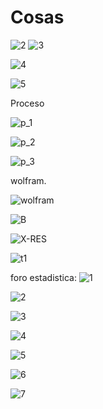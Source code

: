 # Cosas

![2](https://user-images.githubusercontent.com/84586968/179871248-89198643-a0fa-4070-989a-c666f3174591.PNG)
![3](https://user-images.githubusercontent.com/84586968/179871557-a8523663-ff5c-4c3b-a497-6deff327ab66.PNG)

![4](https://user-images.githubusercontent.com/84586968/179872269-d75fb2b7-b34b-424e-9965-9384f4923b4f.PNG)

![5](https://user-images.githubusercontent.com/84586968/179872540-efac47cf-500e-4c54-ad93-0885402db037.PNG)

Proceso

![p_1](https://user-images.githubusercontent.com/84586968/179873615-08a8216b-32f2-4b34-834a-4493aea6fd18.PNG)

![p_2](https://user-images.githubusercontent.com/84586968/179873616-fb8139ea-7b70-44a1-abe6-c636779199ca.PNG)

![p_3](https://user-images.githubusercontent.com/84586968/179873618-78796d62-deb5-463d-9ecc-a91cc2986c6a.PNG)

wolfram.

![wolfram](https://user-images.githubusercontent.com/84586968/179874187-4356466a-830f-45b0-b344-e00f5b4ac7d8.PNG)

![B](https://user-images.githubusercontent.com/84586968/179877006-a3ec4534-fc70-4f61-9d35-a71886d934b5.PNG)

![X-RES](https://user-images.githubusercontent.com/84586968/179880675-0c129e45-9e8d-4a61-bd89-11202f9e38f5.PNG)

![t1](https://user-images.githubusercontent.com/84586968/179884357-166622be-bb23-4934-b688-666e5824aa50.PNG)

foro estadistica:
![1](https://user-images.githubusercontent.com/84586968/185706922-3546b8a3-5d3f-4187-aa0a-35c236fe6164.PNG)

![2](https://user-images.githubusercontent.com/84586968/185706924-5e0f4e2d-0a9f-48ab-badb-bdf8b72e8284.PNG)

![3](https://user-images.githubusercontent.com/84586968/185706926-c77477a2-4a96-4e90-9a65-61a4e976a1ff.PNG)

![4](https://user-images.githubusercontent.com/84586968/185706928-f70e160f-9741-47f0-8d7e-0504703df94e.PNG)

![5](https://user-images.githubusercontent.com/84586968/185706929-1a4cefa2-393b-41d8-b3f9-03e7108f79b3.PNG)

![6](https://user-images.githubusercontent.com/84586968/185706930-7ec975ae-2754-4eda-88e3-13880e1e3b0d.PNG)

![7](https://user-images.githubusercontent.com/84586968/185706954-d029188c-ef60-4a6e-bb86-386531966a8e.PNG)
